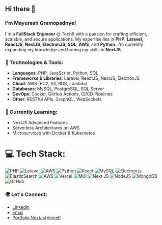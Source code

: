 ## Hi there 👋

### I'm Mayuresh Gramopadhye!

I'm a **FullStack Engineer** @ Tech9 with a passion for crafting efficient, scalable, and secure applications. My expertise lies in **PHP**, **Laravel**, **ReactJS**, **NextJS**, **ElectronJS**, **SQL**, **AWS**, and **Python**. I'm currently expanding my knowledge and honing my skills in **NextJS**.

### 🔧 Technologies & Tools:
- **Languages**: PHP, JavaScript, Python, SQL
- **Frameworks & Libraries**: Laravel, ReactJS, NextJS, ElectronJS
- **Cloud**: AWS (EC2, S3, RDS, Lambda)
- **Databases**: MySQL, PostgreSQL, SQL Server
- **DevOps**: Docker, GitHub Actions, CI/CD Pipelines
- **Other**: RESTful APIs, GraphQL, WebSockets

### 🌱 Currently Learning:
- NextJS Advanced Features
- Serverless Architectures on AWS
- Microservices with Docker & Kubernetes


# 💻 Tech Stack:
![PHP](https://img.shields.io/badge/php-%23777BB4.svg?style=for-the-badge&logo=php&logoColor=white) ![Laravel](https://img.shields.io/badge/laravel-%23FF2D20.svg?style=for-the-badge&logo=laravel&logoColor=white) ![AWS](https://img.shields.io/badge/AWS-%23FF9900.svg?style=for-the-badge&logo=amazon-aws&logoColor=white) ![Python](https://img.shields.io/badge/python-3670A0?style=for-the-badge&logo=python&logoColor=ffdd54) ![React](https://img.shields.io/badge/react-%2320232a.svg?style=for-the-badge&logo=react&logoColor=%2361DAFB) ![MySQL](https://img.shields.io/badge/mysql-4479A1.svg?style=for-the-badge&logo=mysql&logoColor=white) ![Electron.js](https://img.shields.io/badge/Electron-191970?style=for-the-badge&logo=Electron&logoColor=white) ![ElasticSearch](https://img.shields.io/badge/-ElasticSearch-005571?style=for-the-badge&logo=elasticsearch) ![AWS](https://img.shields.io/badge/AWS-%23FF9900.svg?style=for-the-badge&logo=amazon-aws&logoColor=white) ![Vercel](https://img.shields.io/badge/vercel-%23000000.svg?style=for-the-badge&logo=vercel&logoColor=white) ![MUI](https://img.shields.io/badge/MUI-%230081CB.svg?style=for-the-badge&logo=mui&logoColor=white) ![Next JS](https://img.shields.io/badge/Next-black?style=for-the-badge&logo=next.js&logoColor=white) ![NodeJS](https://img.shields.io/badge/node.js-6DA55F?style=for-the-badge&logo=node.js&logoColor=white) ![MongoDB](https://img.shields.io/badge/MongoDB-%234ea94b.svg?style=for-the-badge&logo=mongodb&logoColor=white) ![GitHub](https://img.shields.io/badge/github-%23121011.svg?style=for-the-badge&logo=github&logoColor=white)


### 🌍 Let's Connect:
- [LinkedIn](https://www.linkedin.com/in/mayureshgramopadhye/)
- [Email](mailto:mayuresh3@gmail.com)
- [Portfolio NextJs(Vercel)](https://portfolio-eight-nu-96.vercel.app/)
